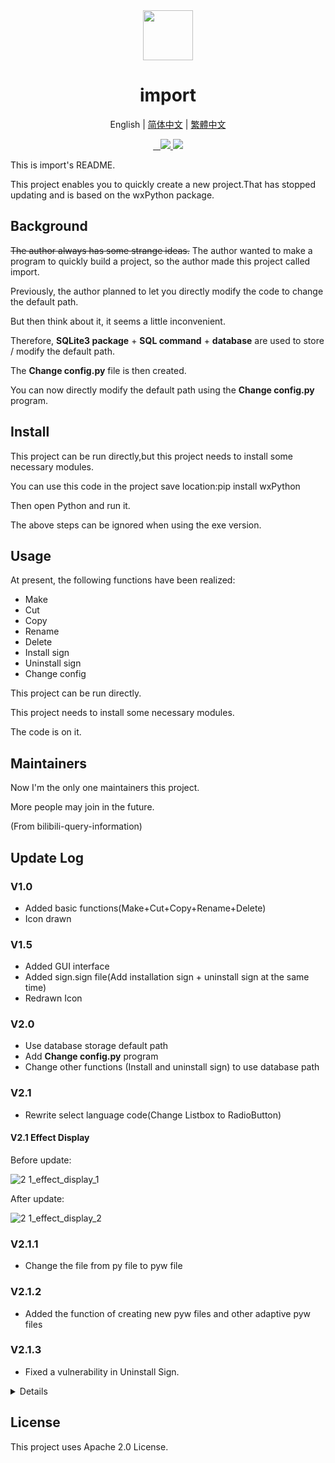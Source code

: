 <div align="center">
  <img src="https://s1.imagehub.cc/images/2022/01/29/icon.png" width="80px" height="80px">
  <h1 align="center">import</h1>
  
  English | [简体中文](https://github.com/macwinlin-studio/import-2.1.3/blob/2.1.3/README-zh.md) | [繁體中文](https://github.com/macwinlin-studio/import-2.1.3/blob/2.1.3/README-tc.md)
  
  <a href="https://github.com/macwinlin-studio/import-2.1.3/releases">
    <img src="https://img.shields.io/badge/release-2.1.3-blue" alt="">
  </a>
  <a href="https://github.com/macwinlin-studio/import-2.1.3/blob/2.1.3/LICENSE">
    <img src="https://img.shields.io/badge/license-Apache--2.0-blue" alt="">
  </a>
  <a href="https://github.com/macwinlin-studio/import-2.1.3/releases">
    <img src="https://img.shields.io/github/downloads/xinxin2021/import-2.1.3/total" alt="">
  </a>
  <a href="https://www.microsoft.com/en-us/windows">
    <img src="https://img.shields.io/badge/platform-windows-red">
  </a>
  <a href="https://www.python.org/">
    <img src="https://img.shields.io/badge/python-v3.9-orange">
  </a>
</div>

This is import's README.

This project enables you to quickly create a new project.That has stopped updating and is based on the wxPython package.

## Background

~~The author always has some strange ideas.~~ The author wanted to make a program to quickly build a project, so the author made this project called import.

Previously, the author planned to let you directly modify the code to change the default path.

But then think about it, it seems a little inconvenient.

Therefore, **SQLite3 package** + **SQL command** + **database** are used to store / modify the default path.

The **Change config.py** file is then created.

You can now directly modify the default path using the **Change config.py** program.

## Install

This project can be run directly,but this project needs to install some necessary modules.

You can use this code in the project save location:pip install wxPython

Then open Python and run it.

The above steps can be ignored when using the exe version.

## Usage

At present, the following functions have been realized:

- Make
- Cut
- Copy
- Rename
- Delete
- Install sign
- Uninstall sign
- Change config

This project can be run directly.

This project needs to install some necessary modules.

The code is on it.

## Maintainers

Now I'm the only one maintainers this project.

More people may join in the future.

(From bilibili-query-information)

## Update Log

### V1.0
- Added basic functions(Make+Cut+Copy+Rename+Delete)
- Icon drawn
### V1.5
- Added GUI interface
- Added sign.sign file(Add installation sign + uninstall sign at the same time)
- Redrawn Icon
### V2.0
- Use database storage default path
- Add **Change config.py** program
- Change other functions (Install and uninstall sign) to use database path
### V2.1
- Rewrite select language code(Change Listbox to RadioButton)
#### V2.1 Effect Display
Before update:

![2 1_effect_display_1](https://user-images.githubusercontent.com/82391092/142764421-3f20e3f2-da2f-432b-b662-3ddefb530c3f.png)

After update:

![2 1_effect_display_2](https://user-images.githubusercontent.com/82391092/142764462-6557cd1e-f771-46db-bfd2-361b049c6c77.png)

### V2.1.1

- Change the file from py file to pyw file

### V2.1.2

- Added the function of creating new pyw files and other adaptive pyw files

### V2.1.3

- Fixed a vulnerability in Uninstall Sign.

<details>
  <summary>Details</summary>
  Somehow,Popen in Python OS Library doesn't work,I was forced to change the function.Popen Function has been replaced with Remove Function.
  Delete code is not affected.It uses the Unlink Function.
</details>

## License

This project uses Apache 2.0 License.
